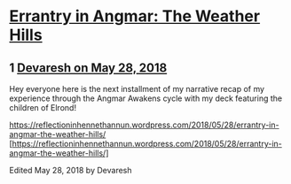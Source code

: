 # [Errantry in Angmar: The Weather Hills](https://community.fantasyflightgames.com/topic/276767-errantry-in-angmar-the-weather-hills/)

## 1 [Devaresh on May 28, 2018](https://community.fantasyflightgames.com/topic/276767-errantry-in-angmar-the-weather-hills/?do=findComment&comment=3351382)

Hey everyone here is the next installment of my narrative recap of my experience through the Angmar Awakens cycle with my deck featuring the children of Elrond!

https://reflectioninhennethannun.wordpress.com/2018/05/28/errantry-in-angmar-the-weather-hills/ [https://reflectioninhennethannun.wordpress.com/2018/05/28/errantry-in-angmar-the-weather-hills/]

Edited May 28, 2018 by Devaresh

